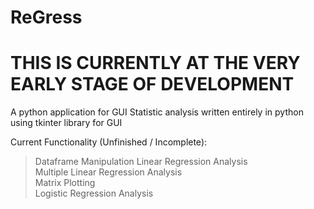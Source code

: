 # ReGress

<h1>THIS IS CURRENTLY AT THE VERY EARLY STAGE OF DEVELOPMENT</h1>

A python application for GUI Statistic analysis written entirely in python using tkinter library for GUI

Current Functionality (Unfinished / Incomplete):

> Dataframe Manipulation
> Linear Regression Analysis <br>
> Multiple Linear Regression Analysis <br>
> Matrix Plotting <br>
> Logistic Regression Analysis <br>
